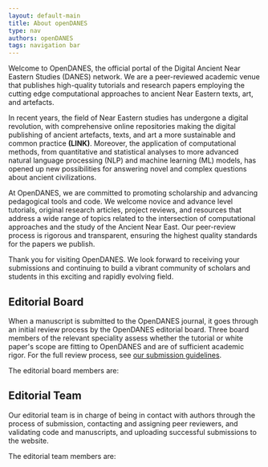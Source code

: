 ```yaml
---
layout: default-main
title: About openDANES
type: nav
authors: openDANES
tags: navigation bar
---
```


Welcome to OpenDANES, the official portal of the Digital Ancient Near Eastern Studies (DANES) network. We are a peer-reviewed academic venue that publishes high-quality tutorials and research papers employing the cutting edge computational approaches to ancient Near Eastern texts, art, and artefacts.

In recent years, the field of Near Eastern studies has undergone a digital revolution, with comprehensive online repositories making the digital publishing of ancient artefacts, texts, and art a more sustainable and common practice **(LINK)**. Moreover, the application of computational methods, from quantitative and statistical analyses to more advanced natural language processing (NLP) and machine learning (ML) models, has opened up new possibilities for answering novel and complex questions about ancient civilizations.

At OpenDANES, we are committed to promoting scholarship and advancing pedagogical tools and code. We welcome novice and advance level tutorials, original research articles, project reviews, and resources that address a wide range of topics related to the intersection of computational approaches and the study of the Ancient Near East. Our peer-review process is rigorous and transparent, ensuring the highest quality standards for the papers we publish.

Thank you for visiting OpenDANES. We look forward to receiving your submissions and continuing to build a vibrant community of scholars and students in this exciting and rapidly evolving field.

## Editorial Board

When a manuscript is submitted to the OpenDANES journal, it goes through an initial review process by the OpenDANES editorial board. Three board members of the relevant speciality assess whether the tutorial or white paper's scope are fitting to OpenDANES and are of sufficient academic rigor. For the full review process, see [our submission guidelines]({{site.baseurl}}/nav/submission-guidelines.html).

The editorial board members are:

## Editorial Team

Our editorial team is in charge of being in contact with authors through the process of submission, contacting and assigning peer reviewers, and validating code and manuscripts, and uploading successful submissions to the website.

The editorial team members are: